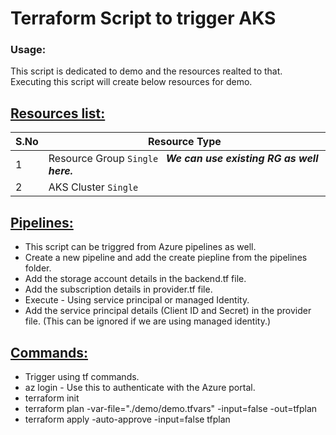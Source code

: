 # Terraform Script to trigger AKS

### Usage:


This script is dedicated to demo and the resources realted to that.
Executing this script will create below resources for demo.

## <u>Resources list:</u>

| **S.No** | **Resource Type** |
|------|------|
|1|Resource Group  `Single ` ***We can use existing RG as well here.***|
|2|AKS Cluster  `Single`|

## <u>Pipelines:</u>

- This script can be triggred from Azure pipelines as well. 
- Create a new pipeline and add the create piepline from the pipelines folder. 
- Add the storage account details in the backend.tf file. 
- Add the subscription details in provider.tf file. 
- Execute - Using service principal or managed Identity. 
- Add the service principal details (Client ID and Secret) in the provider file. (This can be ignored if we are using managed identity.)

## <u>Commands:</u>
- Trigger using tf commands.
- az login - Use this to authenticate with the Azure portal.  
- terraform init
- terraform plan -var-file="./demo/demo.tfvars" -input=false -out=tfplan
- terraform apply -auto-approve -input=false tfplan
